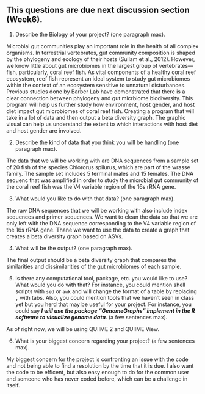 ## This questions are due next discussion section (Week6).

1. Describe the Biology of your project? (one paragraph max). 

Microbial gut communities play an important role in the health of all complex organisms. In terrestrial vertebrates, gut community composition is shaped by the phylogeny and ecology of their hosts (Sullam et al., 2012). However, we know little about gut microbiomes in the largest group of vertebrates—fish, particularly, coral reef fish. As vital components of a healthy coral reef ecosystem, reef fish represent an ideal system to study gut microbiomes within the context of an ecosystem sensitive to unnatural disturbances. Previous studies done by Barber Lab have demonstrated that there is a clear connection between phylogeny and gut micrbiome biodiversity. This program will help us further study how environment, host gender, and host diet impact gut microbiomes of coral reef fish. Creating a program that will take in a lot of data and then output a beta diversity graph. The graphic visual can help us understand the extent to which interactions with host diet and host gender are involved.

2. Describe the kind of data that you think you will be handling (one paragraph max).

The data that we will be working with are DNA sequences from a sample set of 20 fish of the species Chlororus spilurus, which are part of the wrasse family. The sample set includes 5 terminal males and 15 females. The DNA sequenc that was amplified in order to study the microbial gut community of the coral reef fish was the V4 variable region of the 16s rRNA gene.

3. What would you like to do with that data? (one paragraph max).

The raw DNA sequences that we will be working with also include index sequences and primer sequences. We want to clean the data so that we are only left with the DNA sequence corresponding to the V4 variable region of the 16s rRNA gene. Thane we want to use the data to create a graph that creates a beta diversity graph based on ASVs.

4. What will be the output? (one paragraph max).

The final output should be a beta diversity graph that compares the similarities and dissimilarities of the gut microbiomes of each sample.

5. Is there any computational tool, package, etc. you would like to use? What would you do with that? For instance, you could mention shell scripts with `sed` or `awk` and will change the format of a table by replacing `,` with tabs. 
Also, you could mention tools that we haven’t seen in class yet but you herd that may be useful for your project. 
For instance, you could say 
***I will use the package “GenomeGraphs” implement in the R software to visualize genome data***. (a few sentences max).

As of right now, we will be using QUIIME 2 and QUIIME View.

6. What is your biggest concern regarding your project? (a few sentences max).

My biggest concern for the project is confronting an issue with the code and not being able to find a resolution by the time that it is due. I also want the code to be efficent, but also easy enough to do for the common user and someone who has never coded before, which can be a challenge in itself.

